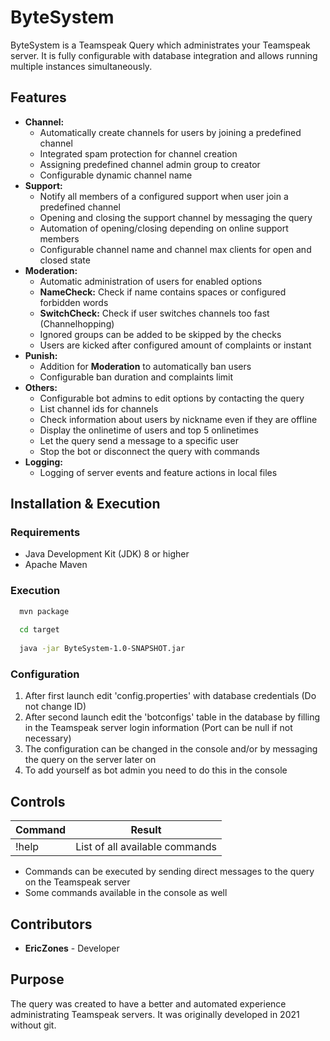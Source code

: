 # ByteSystem

ByteSystem is a Teamspeak Query which administrates your Teamspeak server. It is fully configurable with database integration and allows running multiple instances simultaneously.

## Features
- **Channel:**
    - Automatically create channels for users by joining a predefined channel
    - Integrated spam protection for channel creation
    - Assigning predefined channel admin group to creator
    - Configurable dynamic channel name
- **Support:**
    - Notify all members of a configured support when user join a predefined channel
    - Opening and closing the support channel by messaging the query
    - Automation of opening/closing depending on online support members
    - Configurable channel name and channel max clients for open and closed state
- **Moderation:**
    - Automatic administration of users for enabled options
    - **NameCheck:** Check if name contains spaces or configured forbidden words
    - **SwitchCheck:** Check if user switches channels too fast (Channelhopping)
    - Ignored groups can be added to be skipped by the checks
    - Users are kicked after configured amount of complaints or instant
- **Punish:**
    - Addition for **Moderation** to automatically ban users
    - Configurable ban duration and complaints limit
- **Others:**
    - Configurable bot admins to edit options by contacting the query
    - List channel ids for channels
    - Check information about users by nickname even if they are offline
    - Display the onlinetime of users and top 5 onlinetimes
    - Let the query send a message to a specific user
    - Stop the bot or disconnect the query with commands
- **Logging:**
    - Logging of server events and feature actions in local files

## Installation & Execution
### Requirements
- Java Development Kit (JDK) 8 or higher
- Apache Maven

### Execution
```bash
  mvn package
  
  cd target
  
  java -jar ByteSystem-1.0-SNAPSHOT.jar
  ```

### Configuration
1. After first launch edit 'config.properties' with database credentials (Do not change ID)
2. After second launch edit the 'botconfigs' table in the database by filling in the Teamspeak server login information (Port can be null if not necessary)
3. The configuration can be changed in the console and/or by messaging the query on the server later on
4. To add yourself as bot admin you need to do this in the console

## Controls
| Command | Result                          |
|---------|---------------------------------|
| !help   | List of all available commands  |

- Commands can be executed by sending direct messages to the query on the Teamspeak server
- Some commands available in the console as well

## Contributors
- **EricZones** - Developer

## Purpose
The query was created to have a better and automated experience administrating Teamspeak servers.
It was originally developed in 2021 without git.